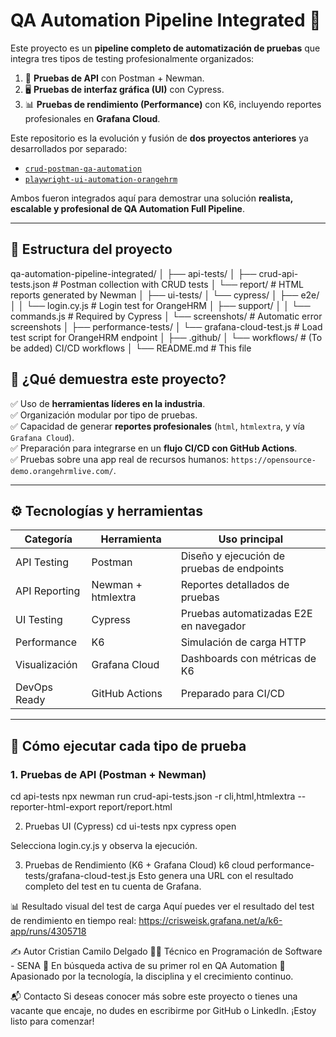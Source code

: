 # QA Automation Pipeline Integrated 🚀

Este proyecto es un **pipeline completo de automatización de pruebas** que integra tres tipos de testing profesionalmente organizados:

1. 🧪 **Pruebas de API** con Postman + Newman.
2. 🖥️ **Pruebas de interfaz gráfica (UI)** con Cypress.
3. 📊 **Pruebas de rendimiento (Performance)** con K6, incluyendo reportes profesionales en **Grafana Cloud**.

Este repositorio es la evolución y fusión de **dos proyectos anteriores** ya desarrollados por separado:

- [`crud-postman-qa-automation`](https://github.com/Crisweisk/crud-postman-qa-automation)
- [`playwright-ui-automation-orangehrm`](https://github.com/Crisweisk/playwright-ui-automation-orangehrm)

Ambos fueron integrados aquí para demostrar una solución **realista, escalable y profesional de QA Automation Full Pipeline**.

---

## 🧩 Estructura del proyecto

qa-automation-pipeline-integrated/
│
├── api-tests/
│   ├── crud-api-tests.json           # Postman collection with CRUD tests
│   └── report/                       # HTML reports generated by Newman
│
├── ui-tests/
│   └── cypress/
│       ├── e2e/
│       │   └── login.cy.js          # Login test for OrangeHRM
│       ├── support/
│       │   └── commands.js          # Required by Cypress
│       └── screenshots/             # Automatic error screenshots
│
├── performance-tests/
│   └── grafana-cloud-test.js        # Load test script for OrangeHRM endpoint
│
├── .github/
│   └── workflows/                   # (To be added) CI/CD workflows
│
└── README.md                        # This file


## 📌 ¿Qué demuestra este proyecto?

✅ Uso de **herramientas líderes en la industria**.  
✅ Organización modular por tipo de pruebas.  
✅ Capacidad de generar **reportes profesionales** (`html`, `htmlextra`, y vía `Grafana Cloud`).  
✅ Preparación para integrarse en un **flujo CI/CD con GitHub Actions**.  
✅ Pruebas sobre una app real de recursos humanos: `https://opensource-demo.orangehrmlive.com/`.

---

## ⚙️ Tecnologías y herramientas

| Categoría       | Herramienta        | Uso principal                             |
|----------------|--------------------|-------------------------------------------|
| API Testing    | Postman            | Diseño y ejecución de pruebas de endpoints |
| API Reporting  | Newman + htmlextra | Reportes detallados de pruebas            |
| UI Testing     | Cypress            | Pruebas automatizadas E2E en navegador    |
| Performance    | K6                 | Simulación de carga HTTP                  |
| Visualización  | Grafana Cloud      | Dashboards con métricas de K6             |
| DevOps Ready   | GitHub Actions     | Preparado para CI/CD                      |

---

## 🚀 Cómo ejecutar cada tipo de prueba

### 1. Pruebas de API (Postman + Newman)

cd api-tests
npx newman run crud-api-tests.json -r cli,html,htmlextra --reporter-html-export report/report.html

2. Pruebas UI (Cypress)
cd ui-tests
npx cypress open

Selecciona login.cy.js y observa la ejecución.

3. Pruebas de Rendimiento (K6 + Grafana Cloud)
k6 cloud performance-tests/grafana-cloud-test.js
Esto genera una URL con el resultado completo del test en tu cuenta de Grafana.

📊 Resultado visual del test de carga
Aquí puedes ver el resultado del test de rendimiento en tiempo real:
https://crisweisk.grafana.net/a/k6-app/runs/4305718


✍️ Autor
Cristian Camilo Delgado
👨‍💻 Técnico en Programación de Software - SENA
💼 En búsqueda activa de su primer rol en QA Automation
🚀 Apasionado por la tecnología, la disciplina y el crecimiento continuo.

📬 Contacto
Si deseas conocer más sobre este proyecto o tienes una vacante que encaje, no dudes en escribirme por GitHub o LinkedIn. ¡Estoy listo para comenzar!
